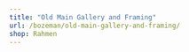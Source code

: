 ```yaml
---
title: "Old Main Gallery and Framing"
url: /bozeman/old-main-gallery-and-framing/
shop: Rahmen
---
```

